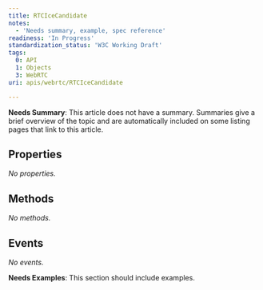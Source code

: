 ```yaml
---
title: RTCIceCandidate
notes:
  - 'Needs summary, example, spec reference'
readiness: 'In Progress'
standardization_status: 'W3C Working Draft'
tags:
  0: API
  1: Objects
  3: WebRTC
uri: apis/webrtc/RTCIceCandidate

---
```

**Needs Summary**: This article does not have a summary. Summaries give a brief overview of the topic and are automatically included on some listing pages that link to this article.

## <span>Properties</span>

*No properties.*

## <span>Methods</span>

*No methods.*

## <span>Events</span>

*No events.*

**Needs Examples**: This section should include examples.


